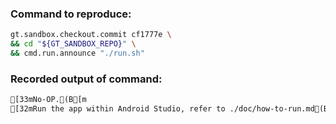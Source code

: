 ### Command to reproduce:
```bash
gt.sandbox.checkout.commit cf1777e \
&& cd "${GT_SANDBOX_REPO}" \
&& cmd.run.announce "./run.sh"
```

### Recorded output of command:
```txt
[33mNo-OP.(B[m
[32mRun the app within Android Studio, refer to ./doc/how-to-run.md(B[m
```

